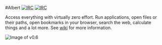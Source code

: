 #Albert [![IRC](https://img.shields.io/badge/IRC-%23albertlauncher-green.svg?style=flat)](https://kiwiirc.com/client/irc.freenode.net/#albertlauncher) [![IRC](https://img.shields.io/badge/telegram_channel-albertlauncher-green.svg?style=flat)](https://telegram.me/albertlauncher)

Access everything with virtually zero effort. Run applications, open files or their paths, open bookmarks in your browser, search the web, calculate things and a lot more. See [wiki](https://github.com/ManuelSchneid3r/albert/wiki) for more information.

![Image of v0.6](https://raw.githubusercontent.com/ManuelSchneid3r/albert/master/v0.6.gif)
